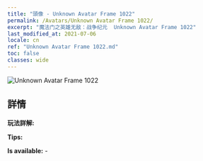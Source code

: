 ```yaml
---
title: "頭像 - Unknown Avatar Frame 1022"
permalink: /Avatars/Unknown Avatar Frame 1022/
excerpt: "魔法门之英雄无敌：战争纪元  Unknown Avatar Frame 1022"
last_modified_at: 2021-07-06
locale: cn
ref: "Unknown Avatar Frame 1022.md"
toc: false
classes: wide
---
```

 ![Unknown Avatar Frame 1022](/images/a/avatarFrame_22.png)

## 詳情

 **玩法詳解:**  

 **Tips:**  

 **Is available:**  - 

